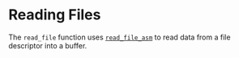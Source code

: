 # Reading Files
The `read_file` function uses [`read_file_asm`](../Assembly/Read-Files.md) to read data from a file descriptor into a buffer.